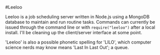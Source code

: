 #Leeloo

Leeloo is a job scheduling server written in Node.js using a MongoDB database to maintain and run routine tasks. Commands can currently be issued through the command line or with `require("leeloo")` after a local install. I'll be cleaning up the client/server interface at some point.

'Leeloo' is also a possible phonetic spelling for 'LILO', which computer science nerds may know means 'Last In Last Out'; a queue.